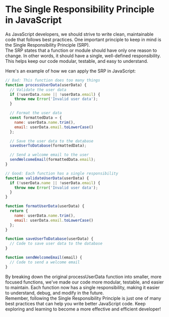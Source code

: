 # The Single Responsibility Principle in JavaScript
As JavaScript developers, we should strive to write clean, maintainable code that follows best practices. One important principle to keep in mind is the Single Responsibility Principle (SRP).
<br/>
The SRP states that a function or module should have only one reason to change. In other words, it should have a single, well-defined responsibility. This helps keep our code modular, testable, and easy to understand.
<br/>

Here's an example of how we can apply the SRP in JavaScript:
```javascript
// Bad: This function does too many things
function processUserData(userData) {
  // Validate the user data
  if (!userData.name || !userData.email) {
    throw new Error('Invalid user data');
  }

  // Format the user data
  const formattedData = {
    name: userData.name.trim(),
    email: userData.email.toLowerCase()
  };

  // Save the user data to the database
  saveUserToDatabase(formattedData);

  // Send a welcome email to the user
  sendWelcomeEmail(formattedData.email);
}

// Good: Each function has a single responsibility
function validateUserData(userData) {
  if (!userData.name || !userData.email) {
    throw new Error('Invalid user data');
  }
}

function formatUserData(userData) {
  return {
    name: userData.name.trim(),
    email: userData.email.toLowerCase()
  };
}

function saveUserToDatabase(userData) {
  // Code to save user data to the database
}

function sendWelcomeEmail(email) {
  // Code to send a welcome email
}
```
By breaking down the original processUserData function into smaller, more focused functions, we've made our code more modular, testable, and easier to maintain. Each function now has a single responsibility, making it easier to understand, debug, and modify in the future.
<br/>
Remember, following the Single Responsibility Principle is just one of many best practices that can help you write better JavaScript code. Keep exploring and learning to become a more effective and efficient developer!